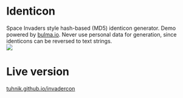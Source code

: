 # Identicon
Space Invaders style hash-based (MD5) identicon generator. Demo powered by [bulma.io](https://bulma.io/). Never use personal data for generation, since identicons can be reversed to text strings.
<br>
<img src = "https://github.com/tuhnik/tuhnik.github.io/tree/master/invadercon/img/screenshot.PNG">
<br>
# Live version
[tuhnik.github.io/invadercon](https://tuhnik.github.io/invadercon/)